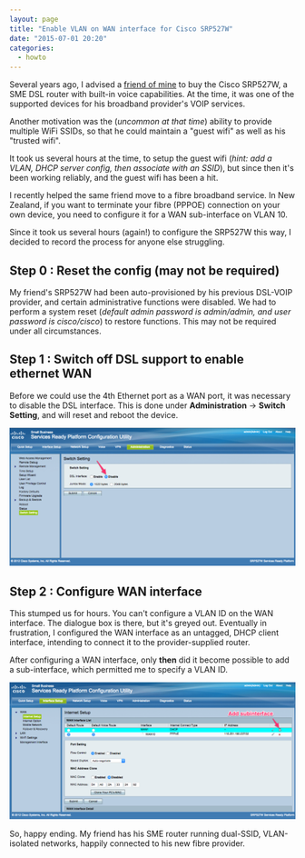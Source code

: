 ```yaml
---
layout: page
title: "Enable VLAN on WAN interface for Cisco SRP527W"
date: "2015-07-01 20:20"
categories:
  - howto
---
```

Several years ago, I advised a [friend of mine][c3766e96] to buy the Cisco SRP527W, a SME DSL router with built-in voice capabilities. At the time, it was one of the supported devices for his broadband provider's VOIP services.

  [c3766e96]: http://www.rumoursofworship.com "Rumours of Worship"

Another motivation was the (_uncommon at that time_) ability to provide multiple WiFi SSIDs, so that he could maintain a "guest wifi" as well as his "trusted wifi".

It took us several hours at the time, to setup the guest wifi (_hint: add a VLAN, DHCP server config, then associate with an SSID_), but since then it's been working reliably, and the guest wifi has been a hit.

I recently helped the same friend move to a fibre broadband service. In New Zealand, if you want to terminate your fibre (PPPOE) connection on your own device, you need to configure it for a WAN sub-interface on VLAN 10.

Since it took us several hours (again!) to configure the SRP527W this way, I decided to record the process for anyone else struggling.

## Step 0 : Reset the config (may not be required)

My friend's SRP527W had been auto-provisioned by his previous DSL-VOIP provider, and certain administrative functions were disabled. We had to perform a system reset (_default admin password is admin/admin, and user password is cisco/cisco_) to restore functions. This may not be required under all circumstances.

## Step 1 : Switch off DSL support to enable ethernet WAN

Before we could use the 4th Ethernet port as a WAN port, it was necessary to disable the DSL interface. This is done under __Administration__ -> __Switch Setting__, and will reset and reboot the device.

![Disable DSL interafce on SRP527W](/images/srp527w_disable_dsl.png)

## Step 2 : Configure WAN interface

This stumped us for hours. You can't configure a VLAN ID on the WAN interface. The dialogue box is there, but it's greyed out. Eventually in frustration, I configured the WAN interface as an untagged, DHCP client interface, intending to connect it to the provider-supplied router.

After configuring a WAN interface, only __then__ did it become possible to add a sub-interface, which permitted me to specify a VLAN ID.

![Add sub-interface to SRP527W](/images/srp527w_add_subinterface.png)

So, happy ending. My friend has his SME router running dual-SSID, VLAN-isolated networks, happily connected to his new fibre provider.
